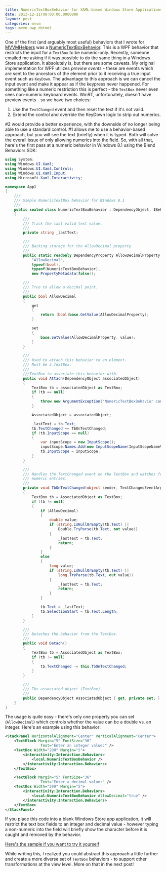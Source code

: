 ```yaml
---
title: NumericTextBoxBehavior for XAML-based Windows Store Applications
date: 2013-12-11T00:00:00.0000000
layout: post
categories: mvvm
tags: mvvm uwp dotnet
---
```


One of the first (and arguably most useful) behaviors that I wrote for [MVVMHelpers](https://github.com/markjulmar/mvvmhelpers) was a [NumericTextBoxBehavior](https://github.com/markjulmar/mvvmhelpers/blob/master/Julmar.Wpf.Helpers/Julmar.Wpf.Behaviors/Interactivity/NumericTextBoxBehavior.cs).  This is a WPF behavior that restricts the input for a `TextBox` to be numeric-only.  Recently, someone emailed me asking if it was possible to do the same thing in a Windows Store application.  It absolutely is, but there are some caveats. My original implementation for WPF utilizes _preview events_ - these are events which are sent to the ancestors of the element prior to it receiving a true input event such as `KeyDown`.  The advantage to this approach is we can cancel the input event and make it appear as if the keypress never happened.  For something like a numeric restriction this is perfect - the `TextBox` never even sees non-numeric keyboard events. WinRT, unfortunately, doesn't have preview events - so we have two choices:

1. Use the `TextChanged` event and then reset the text if it's not valid.
1. Extend the control and override the KeyDown logic to strip out numerics.

#2 would provide a better experience, with the downside of no longer being able to use a standard control. #1 allows me to use a behavior-based approach, but you will see the text (briefly) when it is typed. Both will solve the overall issue of only allowing numerics into the field. So, with all that, here's the first pass at a numeric behavior in Windows 8.1 using the Blend Behaviors SDK:

```csharp
using System;
using Windows.UI.Xaml;
using Windows.UI.Xaml.Controls;
using Windows.UI.Xaml.Input;
using Microsoft.Xaml.Interactivity;

namespace App1
{
    ///
    /// Simple NumericTextBox behavior for Windows 8.1
    ///
    public sealed class NumericTextBoxBehavior : DependencyObject, IBehavior
    {
        ///
        /// Track the last valid text value.
        ///
        private string _lastText;

        ///
        /// Backing storage for the AllowDecimal property
        ///
        public static readonly DependencyProperty AllowDecimalProperty = DependencyProperty.Register(
            "AllowDecimal",
            typeof(bool),
            typeof(NumericTextBoxBehavior),
            new PropertyMetadata(false));

        ///
        /// True to allow a decimal point.
        ///
        public bool AllowDecimal
        {
            get
            {
                return (bool)base.GetValue(AllowDecimalProperty);
            }

            set
            {
                base.SetValue(AllowDecimalProperty, value);
            }
        }

        ///
        /// Used to attach this behavior to an element.
        /// Must be a TextBox.
        ///
        ///TextBox to associate this behavior with.
        public void Attach(DependencyObject associatedObject)
        {
            TextBox tb = associatedObject as TextBox;
            if (tb == null)
            {
                throw new ArgumentException("NumericTextBoxBehavior can only be used with a TextBox.");
            }

            AssociatedObject = associatedObject;

            _lastText = tb.Text;
            tb.TextChanged += TbOnTextChanged;
            if (tb.InputScope == null)
            {
                var inputScope = new InputScope();
                inputScope.Names.Add(new InputScopeName(InputScopeNameValue.Number));
                tb.InputScope = inputScope;
            }
        }

        ///
        /// Handles the TextChanged event on the TextBox and watches for
        /// numeric entries.
        ///
        private void TbOnTextChanged(object sender, TextChangedEventArgs e)
        {
            TextBox tb = AssociatedObject as TextBox;
            if (tb != null)
            {
                if (AllowDecimal)
                {
                    double value;
                    if (string.IsNullOrEmpty(tb.Text) || 
                        Double.TryParse(tb.Text, out value))
                    {
                        _lastText = tb.Text;
                        return;
                    }
                }
                else
                {
                    long value;
                    if (string.IsNullOrEmpty(tb.Text) || 
                        long.TryParse(tb.Text, out value))
                    {
                        _lastText = tb.Text;
                        return;
                    }
                }

                tb.Text = _lastText;
                tb.SelectionStart = tb.Text.Length;
            }
        }

        ///
        /// Detaches the behavior from the TextBox.
        ///
        public void Detach()
        {
            TextBox tb = AssociatedObject as TextBox;
            if (tb != null)
            {
                tb.TextChanged -= this.TbOnTextChanged;
            }
        }

        ///
        /// The associated object (TextBox).
        ///
        public DependencyObject AssociatedObject { get; private set; }
    }
}
```

The usage is quite easy - there's only one property you can set (`AllowDecimal`) which controls whether the value can be a double vs. an integer. Here's an example using this behavior:

```xml
<StackPanel HorizontalAlignment="Center" VerticalAlignment="Center">
    <TextBlock Margin="5" FontSize="36"
                Text="Enter an integer value:" />
    <TextBox Width="200" Margin="5">
        <interactivity:Interaction.Behaviors>
            <local:NumericTextBoxBehavior />
        </interactivity:Interaction.Behaviors>
    </TextBox>

    <TextBlock Margin="5" FontSize="36"
                Text="Enter a decimal value:" />
    <TextBox Width="200" Margin="5">
        <interactivity:Interaction.Behaviors>
            <local:NumericTextBoxBehavior AllowDecimal="true" />
        </interactivity:Interaction.Behaviors>
    </TextBox>
</StackPanel>
```

If you place this code into a blank Windows Store app application, it will restrict the text box fields to an integer and decimal value - however typing a non-numeric into the field will briefly show the character before it is caught and removed by the behavior.

[Here's the sample if you want to try it yourself](/samples/NumericTextBox.Win81.zip)

While writing this, I realized you could abstract this approach a little further and create a more diverse set of `TextBox` behaviors - to support other transformations at the view level.  More on that in the next post!
